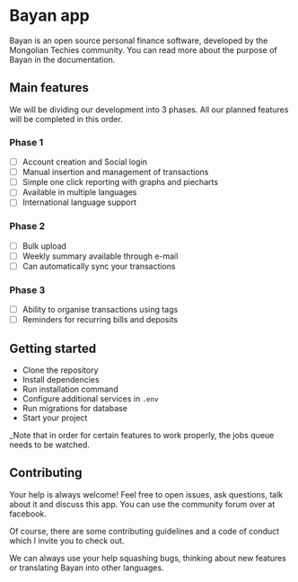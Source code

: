 # Bayan app
Bayan is an open source personal finance software, developed by the Mongolian Techies community.
You can read more about the purpose of Bayan in the documentation.

## Main features
We will be dividing our development into 3 phases. All our planned features will be completed in this order.

### Phase 1
- [ ] Account creation and Social login
- [ ] Manual insertion and management of transactions
- [ ] Simple one click reporting with graphs and piecharts
- [ ] Available in multiple languages
- [ ] International language support

### Phase 2
- [ ] Bulk upload
- [ ] Weekly summary available through e-mail
- [ ] Can automatically sync your transactions

### Phase 3
- [ ] Ability to organise transactions using tags
- [ ] Reminders for recurring bills and deposits

## Getting started
- Clone the repository 
- Install dependencies
- Run installation command
- Configure additional services in  `.env` 
- Run migrations for database
- Start your project

_Note that in order for certain features to work properly, the jobs queue needs to be watched.

## Contributing
Your help is always welcome! Feel free to open issues, ask questions, talk about it and discuss this app. You can use the community forum over at facebook.

Of course, there are some contributing guidelines and a code of conduct which I invite you to check out.

We can always use your help squashing bugs, thinking about new features or translating Bayan into other languages.

